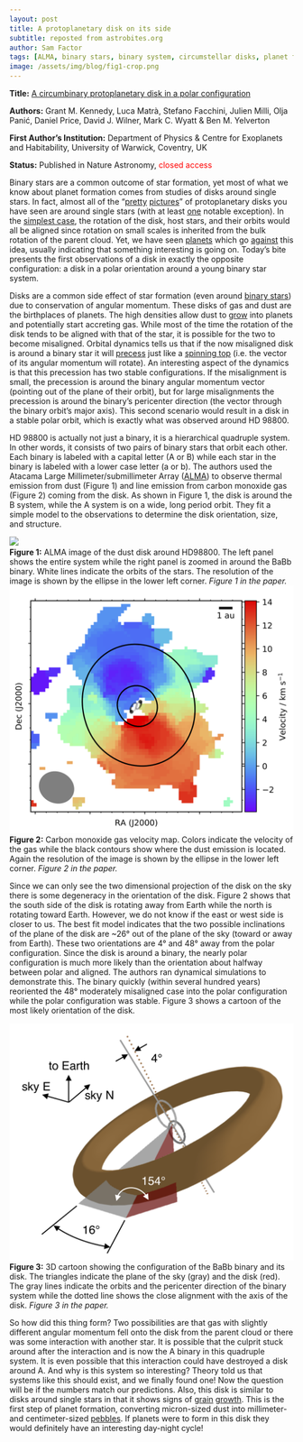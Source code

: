 ```yaml
---
layout: post
title: A protoplanetary disk on its side
subtitle: reposted from astrobites.org
author: Sam Factor
tags: [ALMA, binary stars, binary system, circumstellar disks, planet formation, protoplanetary disks]
image: /assets/img/blog/fig1-crop.png
---
```

<strong>Title:</strong>&nbsp;<a href="https://arxiv.org/abs/1901.05018">A circumbinary protoplanetary disk in a polar configuration</a>

<strong>Authors:</strong> Grant M. Kennedy, Luca Matrà, Stefano Facchini, Julien Milli, Olja Panić, Daniel Price, David J. Wilner, Mark C. Wyatt &amp; Ben M. Yelverton

<strong>First Author’s Institution:</strong> Department of Physics &amp; Centre for Exoplanets and Habitability, University of Warwick, Coventry, UK

<strong>Status:</strong> Published in Nature Astronomy,&nbsp;<span style="font-weight: 400; color: #ff0000;">closed access</span>

Binary stars are a common outcome of star formation, yet most of what we know about planet formation comes from studies of disks around single stars. In fact, almost all of the “<a href="https://astrobites.org/2018/12/27/planetary-cookie-doughs-at-high-angular-resolution/">pretty</a> <a href="https://astrobites.org/2016/06/26/new-rings-detected-for-old-protoplanetary-disk/">pictures</a>” of protoplanetary disks you have seen are around single stars (with at least <a href="https://phys.org/news/2016-10-young-stellar-caught-multiples.html">one</a> notable exception). In the <a href="https://astrobites.org/2013/11/04/debris-disks-and-stars-spin-together/">simplest case</a>, the rotation of the disk, host stars, and their orbits would all be aligned since rotation on small scales is inherited from the bulk rotation of the parent cloud. Yet, we have seen <a href="https://astrobites.org/2018/07/03/a-very-close-planet-that-is-way-out-of-line/">planets</a> which go <a href="https://www.skyandtelescope.com/astronomy-news/kelt-9b-hottest-hot-jupiter/">against</a> this idea, usually indicating that something interesting is going on. Today’s bite presents the first observations of a disk in exactly the opposite configuration: a disk in a polar orientation around a young binary star system.

Disks are a common side effect of star formation (even around <a href="https://astrobites.org/2018/08/13/disk-bearing-binaries-potential-tatooines/">binary stars</a>) due to conservation of angular momentum. These disks of gas and dust are the birthplaces of planets. The high densities allow dust to <a href="https://astrobites.org/2018/09/04/pebbly-planets/">grow</a> into planets and potentially start accreting gas. While most of the time the rotation of the disk tends to be aligned with that of the star, it is possible for the two to become misaligned. Orbital dynamics tells us that if the now misaligned disk is around a binary star it will <a href="https://www.youtube.com/watch?v=ty9QSiVC2g0">precess</a> just like a <a href="https://en.wikipedia.org/wiki/Precession">spinning top</a> (i.e. the vector of its angular momentum will rotate). An interesting aspect of the dynamics is that this precession has two stable configurations. If the misalignment is small, the precession is around the binary angular momentum vector (pointing out of the plane of their orbit), but for large misalignments the precession is around the binary’s pericenter direction (the vector through the binary orbit’s major axis). This second scenario would result in a disk in a stable polar orbit, which is exactly what was observed around HD 98800.

HD 98800 is actually not just a binary, it is a hierarchical quadruple system. In other words, it consists of two pairs of binary stars that orbit each other. Each binary is labeled with a capital letter (A or B) while each star in the binary is labeled with a lower case letter (a or b). The authors used the Atacama Large Millimeter/submillimeter Array (<a href="https://public.nrao.edu/telescopes/alma/">ALMA</a>) to observe thermal emission from dust (Figure 1) and line emission from carbon monoxide gas (Figure 2) coming from the disk. As shown in Figure 1, the disk is around the B system, while the A system is on a wide, long period orbit. They fit a simple model to the observations to determine the disk orientation, size, and structure.

<div class="img">
<img src="/assets/img/fig1-crop.png">
<div class="caption"><strong>Figure 1:</strong> ALMA image of the dust disk around HD98800. The left panel shows the entire system while the right panel is zoomed in around the BaBb binary. White lines indicate the orbits of the stars. The resolution of the image is shown by the ellipse in the lower left corner. <em>Figure 1 in the paper.</em></div>
</div>

<div class="img">
<img src="/assets/img/blog/mom1-zoom.png">
<div class="caption"><strong>Figure 2:</strong> Carbon monoxide gas velocity map. Colors indicate the velocity of the gas while the black contours show where the dust emission is located. Again the resolution of the image is shown by the ellipse in the lower left corner. <em>Figure 2 in the paper.</em></div>
</div>

Since we can only see the two dimensional projection of the disk on the sky there is some degeneracy in the orientation of the disk. Figure 2 shows that the south side of the disk is rotating away from Earth while the north is rotating toward Earth. However, we do not know if the east or west side is closer to us. The best fit model indicates that the two possible inclinations of the plane of the disk are ~26° out of the plane of the sky (toward or away from Earth). These two orientations are 4° and 48° away from the polar configuration. Since the disk is around a binary, the nearly polar configuration is much more likely than the orientation about halfway between polar and aligned. The authors ran dynamical simulations to demonstrate this. The binary quickly (within several hundred years) reoriented the 48° moderately misaligned case into the polar configuration while the polar configuration was stable. Figure 3 shows a cartoon of the most likely orientation of the disk.

<div class="img">
<img src="/assets/img/blog/3d.png">
<div class="caption"><strong>Figure 3:</strong> 3D cartoon showing the configuration of the BaBb binary and its disk. The triangles indicate the plane of the sky (gray) and the disk (red). The gray lines indicate the orbits and the pericenter direction of the binary system while the dotted line shows the close alignment with the axis of the disk. <em>Figure 3 in the paper.</em></div>
</div>

So how did this thing form? Two possibilities are that gas with slightly different angular momentum fell onto the disk from the parent cloud or there was some interaction with another star. It is possible that the culprit stuck around after the interaction and is now the A binary in this quadruple system. It is even possible that this interaction could have destroyed a disk around A. And why is this system so interesting? Theory told us that systems like this should exist, and we finally found one! Now the question will be if the numbers match our predictions. Also, this disk is similar to disks around single stars in that it shows signs of <a href="https://astrobites.org/2017/02/14/rings-of-dust/">grain</a> <a href="https://astrobites.org/2016/01/27/the-bouncing-barrier-of-silicates-and-ices/">growth</a>. This is the first step of planet formation, converting micron-sized dust into millimeter- and centimeter-sized <a href="https://astrobites.org/2018/04/09/a-pebbly-barrier-to-planet-formation/">pebbles</a>. If planets were to form in this disk they would definitely have an interesting day-night cycle!
